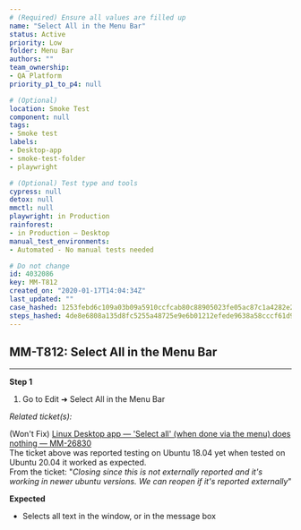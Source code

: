 ```yaml
---
# (Required) Ensure all values are filled up
name: "Select All in the Menu Bar"
status: Active
priority: Low
folder: Menu Bar
authors: ""
team_ownership: 
- QA Platform
priority_p1_to_p4: null

# (Optional)
location: Smoke Test
component: null
tags: 
- Smoke test
labels: 
- Desktop-app
- smoke-test-folder
- playwright

# (Optional) Test type and tools
cypress: null
detox: null
mmctl: null
playwright: in Production
rainforest: 
- in Production — Desktop
manual_test_environments: 
- Automated - No manual tests needed

# Do not change
id: 4032086
key: MM-T812
created_on: "2020-01-17T14:04:34Z"
last_updated: ""
case_hashed: 1253febd6c109a03b09a5910ccfcab80c88905023fe05ac87c1a4282e2b6771caa42e86f1ffd22b69eb1fdd82a6f1951
steps_hashed: 4de8e6808a135d8fc5255a48725e9e6b01212efede9638a58cccf61d9e096de024ffc5b020f222e6ebe91f6f16aa1fd9
---
```


<!-- (Auto-generated) Based on frontmatter's "key" and "name" -->

## MM-T812: Select All in the Menu Bar

---

**Step 1**

1. Go to Edit ➜ Select All in the Menu Bar

_Related ticket(s):_

(Won't Fix) [Linux Desktop app — 'Select all' (when done via the menu) does nothing — MM-26830](https://mattermost.atlassian.net/browse/MM-26830)\
The ticket above was reported testing on Ubuntu 18.04 yet when tested on Ubuntu 20.04 it worked as expected.\
From the ticket: "_Closing since this is not externally reported and it's working in newer ubuntu versions. We can reopen if it's reported externally_"

**Expected**

- Selects all text in the window, or in the message box

